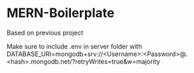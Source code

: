 # MERN-Boilerplate
Based on previous project

Make sure to include .env in server folder with DATABASE_URI=mongodb+srv://\<Username>:\<Password>@<ClusterName>.\<hash>.mongodb.net/?retryWrites=true&w=majority
